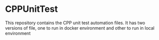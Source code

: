 # CPPUnitTest
This repository contains the CPP unit test automation files. It has two versions of file, one to run in docker environment and other to run in local environment
